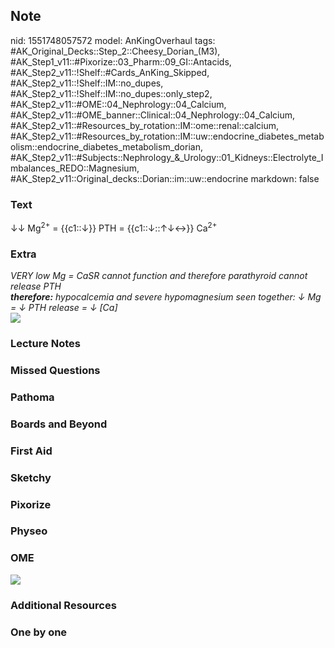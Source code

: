 ## Note
nid: 1551748057572
model: AnKingOverhaul
tags: #AK_Original_Decks::Step_2::Cheesy_Dorian_(M3), #AK_Step1_v11::#Pixorize::03_Pharm::09_GI::Antacids, #AK_Step2_v11::!Shelf::#Cards_AnKing_Skipped, #AK_Step2_v11::!Shelf::IM::no_dupes, #AK_Step2_v11::!Shelf::IM::no_dupes::only_step2, #AK_Step2_v11::#OME::04_Nephrology::04_Calcium, #AK_Step2_v11::#OME_banner::Clinical::04_Nephrology::04_Calcium, #AK_Step2_v11::#Resources_by_rotation::IM::ome::renal::calcium, #AK_Step2_v11::#Resources_by_rotation::IM::uw::endocrine_diabetes_metabolism::endocrine_diabetes_metabolism_dorian, #AK_Step2_v11::#Subjects::Nephrology_&_Urology::01_Kidneys::Electrolyte_Imbalances_REDO::Magnesium, #AK_Step2_v11::Original_decks::Dorian::im::uw::endocrine
markdown: false

### Text
↓↓ Mg<sup>2+</sup> = {{c1::↓}} PTH = {{c1::↓::↑↓↔}} Ca<sup>2+</sup>

### Extra
<div>
  <i>VERY low Mg = CaSR cannot function and therefore parathyroid
  cannot release PTH</i>
</div>
<div>
  <i><b>therefore:</b> hypocalcemia and severe hypomagnesium seen
  together: ↓ Mg = ↓ PTH release = ↓ [Ca]</i>
</div>
<div>
  <i><img src="paste-5880686401552385.jpg"></i>
</div>

### Lecture Notes


### Missed Questions


### Pathoma


### Boards and Beyond


### First Aid


### Sketchy


### Pixorize


### Physeo


### OME
<div class="ome-widget">
  <a href=
  "https://onlinemeded.org/spa/nephrology/calcium/acquire?ref=anki">
  <img src="_OME_AnkiFlashcards_Lesson_5.png"></a>
</div>

### Additional Resources


### One by one

